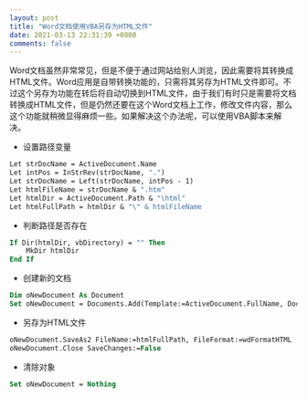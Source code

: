 ```yaml
---
layout: post
title: "Word文档使用VBA另存为HTML文件"
date: 2021-03-13 22:31:39 +0800
comments: false
---
```


Word文档虽然非常常见，但是不便于通过网站给别人浏览，因此需要将其转换成HTML文件。Word应用是自带转换功能的，只需将其另存为HTML文件即可。不过这个另存为功能在转后将自动切换到HTML文件，由于我们有时只是需要将文档转换成HTML文件，但是仍然还要在这个Word文档上工作，修改文件内容，那么这个功能就稍微显得麻烦一些。如果解决这个办法呢，可以使用VBA脚本来解决。

- 设置路径变量

```vb
Let strDocName = ActiveDocument.Name
Let intPos = InStrRev(strDocName, ".")
Let strDocName = Left(strDocName, intPos - 1)
Let htmlFileName = strDocName & ".htm"
Let htmlDir = ActiveDocument.Path & "\html"
Let htmlFullPath = htmlDir & "\" & htmlFileName
```

- 判断路径是否存在

```vb
If Dir(htmlDir, vbDirectory) = "" Then
    MkDir htmlDir
End If
```

- 创建新的文档 

```vb
Dim oNewDocument As Document
Set oNewDocument = Documents.Add(Template:=ActiveDocument.FullName, DocumentType:=wdNewBlankDocument, Visible:=False)
```

- 另存为HTML文件

```vb
oNewDocument.SaveAs2 FileName:=htmlFullPath, FileFormat:=wdFormatHTML
oNewDocument.Close SaveChanges:=False
```

- 清除对象

```vb
Set oNewDocument = Nothing
```
